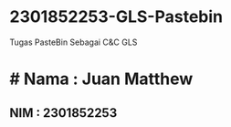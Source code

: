 # 2301852253-GLS-Pastebin
Tugas PasteBin Sebagai C&amp;C GLS

# # Nama : Juan Matthew
## NIM : 2301852253
